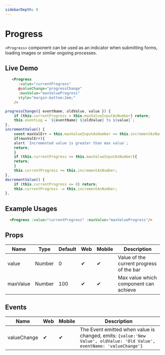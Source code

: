 ```yaml
---
sidebarDepth: 0
---
```


# Progress
  
`<Progress>` component can be used as an indicator when submitting forms, loading images or similar ongoing processes.

## Live Demo
<DocExampleBox codeBox="">

```html
   <Progress
      :value="currentProgress"
      @valueChange="progressChange"
      :maxValue="maxValueProgress"
      style="margin-bottom:2em;"
    />
```

```js 
progressChange({ eventName, oldValue, value }) {
    if (this.currentProgress > this.maxValueInputAsNumber) return;
    this.eventLog = `${eventName} ${oldValue} to ${value}`;
},
incrementValue() {
    const maxValErr = this.maxValueInputAsNumber <= this.incrementAsNumber + this.currentProgress;
    if(maxValErr){
    alert `Incremented value is greater than max value`;
    return;
    }
    if (this.currentProgress >= this.maxValueInputAsNumber){
    return;
    } 
    this.currentProgress += this.incrementAsNumber;
},
decrementValue() {
    if (this.currentProgress <= 0) return;
    this.currentProgress -= this.incrementAsNumber;
},
```
<ProgressLiveDemo />
</DocExampleBox>


## Example Usages

```html
  <Progress :value="currentProgress" :maxValue="maxValueProgress"/>
```

<DocExampleBox codeBox="">
<ProgressDoc />
</DocExampleBox>


## Props

| Name     | Type   | Default | Web | Mobile | Description                              |
|----------|--------|---------|-----|--------|------------------------------------------|
| value    | Number | 0       | ✔   | ✔      | Value of the current progress of the bar |
| maxValue | Number | 100     | ✔   | ✔      | Max value which component can achieve    |

## Events

| Name        | Web | Mobile | Description                                                                                                                        |
|-------------|-----|--------|------------------------------------------------------------------------------------------------------------------------------------|
| valueChange | ✔   | ✔      | The Event emitted when value is changed, emits: `{value:'New Value', oldValue: 'Old Value', eventName: 'valueChange'}` |
